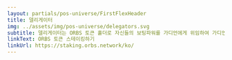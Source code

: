 ```yaml
---
layout: partials/pos-universe/FirstFlexHeader
title: 델리게이터
img: ../assets/img/pos-universe/delegators.svg
subtitle: 델리게이터는 ORBS 토큰 홀더로 자신들의 보팅파워를 가디언에게 위임하여 가디언들이 보안을 유지하며 생태계에 장기적인 비전을 이루어내게 해줍니다.
linkText: ORBS 토큰 스테이킹하기
linkUrl: https://staking.orbs.network/ko/
---
```

